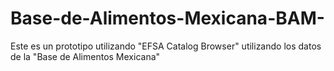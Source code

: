 # Base-de-Alimentos-Mexicana-BAM-
Este es un prototipo utilizando "EFSA Catalog Browser" utilizando los datos de la "Base de Alimentos Mexicana"
